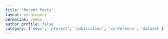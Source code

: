 ```yaml
---
title: "Recent Posts"
layout: mycategory
permalink: /news
author_profile: false
category: ['news', 'project', 'publication', 'conference', 'dataset']
---
```

